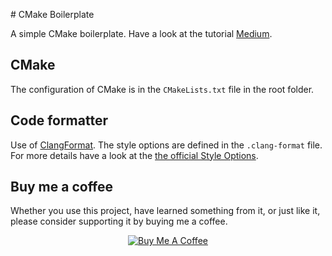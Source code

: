 # CMake Boilerplate

A simple CMake boilerplate.
Have a look at the tutorial [Medium](https://link.medium.com/jzauQXj0A8).

## CMake

The configuration of CMake is in the `CMakeLists.txt` file in the root folder.

## Code formatter

Use of [ClangFormat](https://clang.llvm.org/docs/ClangFormat.html). The style 
options are defined in the `.clang-format` file. For more details have a look 
at the [the official Style Options](https://clang.llvm.org/docs/ClangFormatStyleOptions.html).

## Buy me a coffee

Whether you use this project, have learned something from it, or just like it, please consider supporting it by buying me a coffee.

<div align="center">
<a href="https://www.buymeacoffee.com/JZDVjsT26" target="blank">
<img src="https://www.buymeacoffee.com/assets/img/custom_images/black_img.png" alt="Buy Me A Coffee" style="height: auto !important; width: auto !important;"></a>
</div>